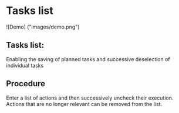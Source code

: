# Tasks list
![Demo] ("images/demo.png")

## Tasks list: 
Enabling the saving of planned tasks and successive deselection of individual tasks

## Procedure
Enter a list of actions and then successively uncheck their execution.
Actions that are no longer relevant can be removed from the list.
